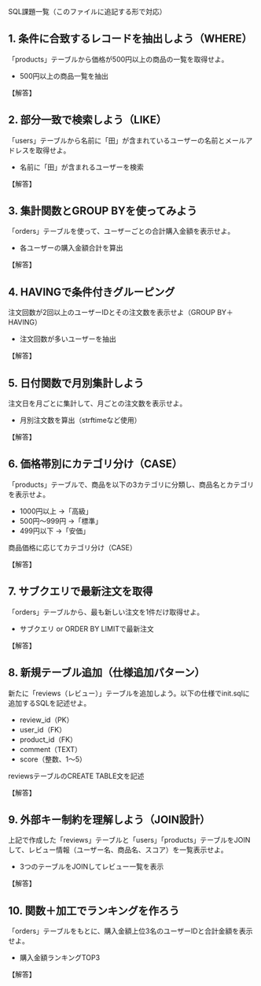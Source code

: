 SQL課題一覧（このファイルに追記する形で対応）

## 1. 条件に合致するレコードを抽出しよう（WHERE）
「products」テーブルから価格が500円以上の商品の一覧を取得せよ。
- 500円以上の商品一覧を抽出

【解答】


## 2. 部分一致で検索しよう（LIKE）
「users」テーブルから名前に「田」が含まれているユーザーの名前とメールアドレスを取得せよ。

- 名前に「田」が含まれるユーザーを検索

【解答】


## 3. 集計関数とGROUP BYを使ってみよう
「orders」テーブルを使って、ユーザーごとの合計購入金額を表示せよ。

- 各ユーザーの購入金額合計を算出

【解答】

## 4. HAVINGで条件付きグルーピング
注文回数が2回以上のユーザーIDとその注文数を表示せよ（GROUP BY＋HAVING）

- 注文回数が多いユーザーを抽出

【解答】

## 5. 日付関数で月別集計しよう
注文日を月ごとに集計して、月ごとの注文数を表示せよ。

- 月別注文数を算出（strftimeなど使用）

【解答】

## 6. 価格帯別にカテゴリ分け（CASE）
「products」テーブルで、商品を以下の3カテゴリに分類し、商品名とカテゴリを表示せよ。

- 1000円以上 →「高級」
- 500円〜999円 →「標準」
- 499円以下 →「安価」

商品価格に応じてカテゴリ分け（CASE）

【解答】

## 7. サブクエリで最新注文を取得
「orders」テーブルから、最も新しい注文を1件だけ取得せよ。

- サブクエリ or ORDER BY LIMITで最新注文

【解答】

## 8. 新規テーブル追加（仕様追加パターン）
新たに「reviews（レビュー）」テーブルを追加しよう。以下の仕様でinit.sqlに追加するSQLを記述せよ。

- review_id（PK）
- user_id（FK）
- product_id（FK）
- comment（TEXT）
- score（整数、1〜5）

reviewsテーブルのCREATE TABLE文を記述

【解答】

## 9. 外部キー制約を理解しよう（JOIN設計）
上記で作成した「reviews」テーブルと「users」「products」テーブルをJOINして、レビュー情報（ユーザー名、商品名、スコア）を一覧表示せよ。

- 3つのテーブルをJOINしてレビュー一覧を表示

【解答】

## 10. 関数＋加工でランキングを作ろう
「orders」テーブルをもとに、購入金額上位3名のユーザーIDと合計金額を表示せよ。

- 購入金額ランキングTOP3

【解答】